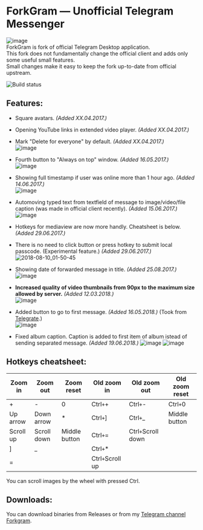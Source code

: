# ForkGram — Unofficial Telegram Messenger
![image](https://user-images.githubusercontent.com/4051126/43634235-402a8b74-9714-11e8-85c0-8ceb0844a3b0.png)  
ForkGram is fork of official Telegram Desktop application.  
This fork does not fundamentally change the official client and adds only some useful small features.  
Small changes make it easy to keep the fork up-to-date from official upstream.  

![Build status](https://ci.appveyor.com/api/projects/status/lnfgagykamuhuumt/branch/dev?svg=true)  

## Features:
- Square avatars. *(Added XX.04.2017.)*

- Opening YouTube links in extended video player. *(Added XX.04.2017.)*

- Mark "Delete for everyone" by default. *(Added XX.04.2017.)*  
![image](https://user-images.githubusercontent.com/4051126/43633718-bee9dd4a-9712-11e8-8b24-57822bd20c04.png)

- Fourth button to "Always on top" window. *(Added 16.05.2017.)*  
![image](https://user-images.githubusercontent.com/4051126/43633763-d441eaa2-9712-11e8-8fb1-1e9e37af1d5e.png)

- Showing full timestamp if user was online more than 1 hour ago. *(Added 14.06.2017.)*  
![image](https://user-images.githubusercontent.com/4051126/27127613-5ead16c2-5104-11e7-8be0-f231b4bc3f6b.png)

- Automoving typed text from textfield of message to image/video/file caption (was made in official client recently). *(Added 15.06.2017.)*  
![image](https://user-images.githubusercontent.com/4051126/27226969-12f38dcc-52aa-11e7-8f05-1593d7ee6715.gif)

- Hotkeys for mediaview are now more handly. Cheatsheet is below. *(Added 29.06.2017.)*
- There is no need to click button or press hotkey to submit local passcode. (Experimental feature.) *(Added 29.06.2017.)*
![2018-08-10_01-50-45](https://user-images.githubusercontent.com/4051126/43930001-e5d1c1e8-9c3f-11e8-9ddd-ff1a60518d91.gif)

- Showing date of forwarded message in title. *(Added 25.08.2017.)*  
![image](https://user-images.githubusercontent.com/4051126/30046488-c94deb14-9213-11e7-8b2b-397ad6dbe6f7.png)

- **Increased quality of video thumbnails from 90px to the maximum size allowed by server.** *(Added 12.03.2018.)*  
![image](https://user-images.githubusercontent.com/4051126/43633880-44e1fab8-9713-11e8-861f-c0e48f8656ba.png)

- Added button to go to first message. *(Added 16.05.2018.)* (Took from [Telegrate](https://github.com/Sea-n/tdesktop).)  
![image](https://user-images.githubusercontent.com/4051126/40266489-7a31a1c8-5b54-11e8-868e-3c9877e0d6ff.png)

- Fixed album caption. Caption is added to first item of album istead of sending separated message. *(Added 19.06.2018.)* 
![image](https://user-images.githubusercontent.com/4051126/43634882-24b239da-9716-11e8-84b7-5c515f03047b.png)
![image](https://user-images.githubusercontent.com/4051126/41595331-11639276-73cf-11e8-9a21-45f80803a90f.png)


## Hotkeys cheatsheet:

| Zoom in           | Zoom out           | Zoom reset         | Old zoom in           | Old zoom out           | Old zoom reset         |
|----------------|-----------------|------------------|----------------|-----------------|------------------|
| +     | -             | 0                | Ctrl`+`+     | Ctrl`+`-             | Ctrl`+`0                |
| Up arrow     | Down arrow               |  *               | Ctrl`+`]     | Ctrl`+`_               |  Middle button              |
| Scroll up     | Scroll down              | Middle button                 | Ctrl`+`=     | Ctrl`+`Scroll down              |                    |
| ]     | _             |                  | Ctrl`+`*     |                 |                  |
| =     |              |                  | Ctrl`+`Scroll up         |              |                  |

You can scroll images by the wheel with pressed Ctrl.

## Downloads:
You can download binaries from Releases or from my [Telegram channel Forkgram](https://t.me/forkgram).
